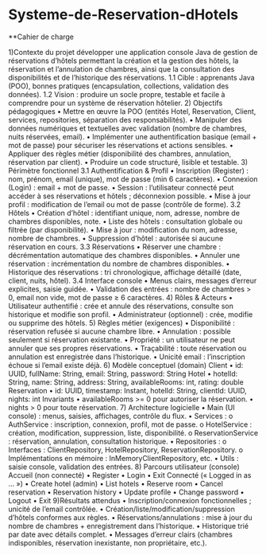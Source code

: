 # Systeme-de-Reservation-dHotels
**Cahier de charge 

1)Contexte du projet 
développer une application console Java de gestion de réservations d’hôtels permettant la 
création et la gestion des hôtels, la réservation et l’annulation de chambres, ainsi que la 
consultation des disponibilités et de l’historique des réservations. 
1.1 Cible : apprenants Java (POO), bonnes pratiques (encapsulation, collections, validation 
des données). 
1.2 Vision : produire un socle propre, testable et facile à comprendre pour un système de 
réservation hôtelier. 
2) Objectifs pédagogiques 
• Mettre en œuvre la POO (entités Hotel, Reservation, Client, services, repositories, 
séparation des responsabilités). 
• Manipuler des données numériques et textuelles avec validation (nombre de chambres, 
nuits réservées, email). 
• Implémenter une authentification basique (email + mot de passe) pour sécuriser les 
réservations et actions sensibles. 
• Appliquer des règles métier (disponibilité des chambres, annulation, réservation par client). 
• Produire un code structuré, lisible et testable. 
3) Périmètre fonctionnel 
3.1 Authentification & Profil 
• Inscription (Register) : nom, prénom, email (unique), mot de passe (min 6 caractères). 
• Connexion (Login) : email + mot de passe. 
• Session : l’utilisateur connecté peut accéder à ses réservations et hôtels ; déconnexion 
possible. 
• Mise à jour profil : modification de l’email ou mot de passe (contrôle de forme). 
3.2 Hôtels 
• Création d’hôtel : identifiant unique, nom, adresse, nombre de chambres disponibles, note. 
• Liste des hôtels : consultation globale ou filtrée (par disponibilité). 
• Mise à jour : modification du nom, adresse, nombre de chambres. 
• Suppression d’hôtel : autorisée si aucune réservation en cours. 
3.3 Réservations 
• Réserver une chambre : décrémentation automatique des chambres disponibles. 
• Annuler une réservation : incrémentation du nombre de chambres disponibles. 
• Historique des réservations : tri chronologique, affichage détaillé (date, client, nuits, hôtel). 
3.4 Interface console 
• Menus clairs, messages d’erreur explicites, saisie guidée. 
• Validation des entrées : nombre de chambres > 0, email non vide, mot de passe ≥ 6 
caractères. 
4) Rôles & Acteurs 
• Utilisateur authentifié : crée et annule des réservations, consulte son historique et modifie 
son profil. 
• Administrateur (optionnel) : crée, modifie ou supprime des hôtels. 
5) Règles métier (exigences) 
• Disponibilité : réservation refusée si aucune chambre libre. 
• Annulation : possible seulement si réservation existante. 
• Propriété : un utilisateur ne peut annuler que ses propres réservations. 
• Traçabilité : toute réservation ou annulation est enregistrée dans l’historique. 
• Unicité email : l’inscription échoue si l’email existe déjà. 
6) Modèle conceptuel (domain) 
Client 
• id: UUID, fullName: String, email: String, password: String 
Hotel 
• hotelId: String, name: String, address: String, availableRooms: int, rating: double 
Reservation 
• id: UUID, timestamp: Instant, hotelId: String, clientId: UUID, nights: int 
Invariants 
• availableRooms >= 0 pour autoriser la réservation. 
• nights > 0 pour toute réservation. 
7) Architecture logicielle 
• Main (UI console) : menus, saisies, affichages, contrôle du flux. 
• Services : 
o AuthService : inscription, connexion, profil, mot de passe. 
o HotelService : création, modification, suppression, liste, disponibilité. 
o ReservationService : réservation, annulation, consultation historique. 
• Repositories : 
o Interfaces : ClientRepository, HotelRepository, ReservationRepository. 
o Implémentations en mémoire : InMemoryClientRepository, etc. 
• Utils : saisie console, validation des entrées. 
8) Parcours utilisateur (console) 
Accueil (non connecté) 
• Register 
• Login 
• Exit 
Connecté (« Logged in as … ») 
• Create hotel (admin) 
• List hotels 
• Reserve room 
• Cancel reservation 
• Reservation history 
• Update profile 
• Change password 
• Logout 
• Exit 
9)Résultats attendus 
• Inscription/connexion fonctionnelles ; unicité de l’email contrôlée. 
• Création/liste/modification/suppression d’hôtels conformes aux règles. 
• Réservations/annulations : mise à jour du nombre de chambres + enregistrement dans 
l’historique. 
• Historique trié par date avec détails complet. 
• Messages d’erreur clairs (chambres indisponibles, réservation inexistante, non
propriétaire, etc.).
